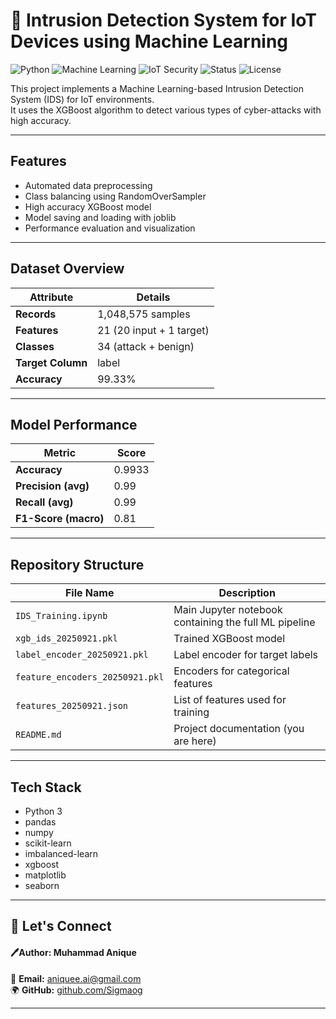 # 🚀 Intrusion Detection System for IoT Devices using Machine Learning

![Python](https://img.shields.io/badge/Python-3.8%2B-blue)
![Machine Learning](https://img.shields.io/badge/AI%2FML-XGBoost-brightgreen)
![IoT Security](https://img.shields.io/badge/IoT-Security-orange)
![Status](https://img.shields.io/badge/Status-Active-success)
![License](https://img.shields.io/badge/License-MIT-lightgrey)

  
This project implements a Machine Learning-based Intrusion Detection System (IDS) for IoT environments.  
It uses the XGBoost algorithm to detect various types of cyber-attacks with high accuracy.

---

## Features

- Automated data preprocessing  
- Class balancing using RandomOverSampler  
- High accuracy XGBoost model  
- Model saving and loading with joblib  
- Performance evaluation and visualization  

---

## Dataset Overview

| Attribute | Details |
|------------|----------|
| **Records** | 1,048,575 samples |
| **Features** | 21 (20 input + 1 target) |
| **Classes** | 34 (attack + benign) |
| **Target Column** | label |
| **Accuracy** | 99.33% |

---

## Model Performance

| Metric | Score |
|---------|--------|
| **Accuracy** | 0.9933 |
| **Precision (avg)** | 0.99 |
| **Recall (avg)** | 0.99 |
| **F1-Score (macro)** | 0.81 |

---

## Repository Structure

| File Name | Description |
|------------|-------------|
| `IDS_Training.ipynb` | Main Jupyter notebook containing the full ML pipeline |
| `xgb_ids_20250921.pkl` | Trained XGBoost model |
| `label_encoder_20250921.pkl` | Label encoder for target labels |
| `feature_encoders_20250921.pkl` | Encoders for categorical features |
| `features_20250921.json` | List of features used for training |
| `README.md` | Project documentation (you are here) |

---

## Tech Stack

- Python 3  
- pandas  
- numpy  
- scikit-learn  
- imbalanced-learn  
- xgboost  
- matplotlib  
- seaborn  

---

## 🤝 Let's Connect
 #### 🖊️Author: Muhammad Anique 
📧 **Email:** aniquee.ai@gmail.com  
🌍 **GitHub:** [github.com/Sigmaog](https://github.com/Sigmaog)

---
